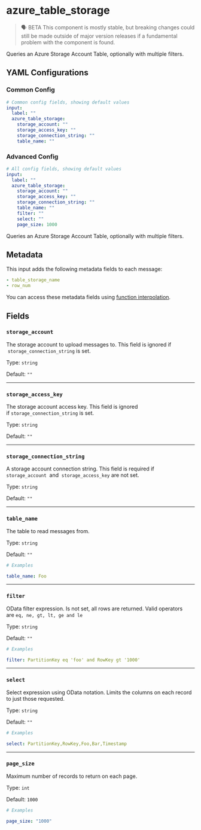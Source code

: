 # azure_table_storage

> 🗣 BETA
This component is mostly stable, but breaking changes could still be made outside of major version releases if a fundamental problem with the component is found.


Queries an Azure Storage Account Table, optionally with multiple filters.

## YAML Configurations

### Common Config

```yaml
# Common config fields, showing default values
input:
  label: ""
  azure_table_storage:
    storage_account: ""
    storage_access_key: ""
    storage_connection_string: ""
    table_name: ""
```

### Advanced Config

```yaml
# All config fields, showing default values
input:
  label: ""
  azure_table_storage:
    storage_account: ""
    storage_access_key: ""
    storage_connection_string: ""
    table_name: ""
    filter: ""
    select: ""
    page_size: 1000
```

Queries an Azure Storage Account Table, optionally with multiple filters.

## Metadata

This input adds the following metadata fields to each message:

```yaml
- table_storage_name
- row_num
```

You can access these metadata fields using [function interpolation](../../configurations/interpolation.md).

## Fields

### `storage_account`

The storage account to upload messages to. This field is ignored if  `storage_connection_string` is set.

Type: `string`

Default: `""`

---

### `storage_access_key`

The storage account access key. This field is ignored if `storage_connection_string` is set.

Type: `string`

Default: `""`

---

### `storage_connection_string`

A storage account connection string. This field is required if  `storage_account`  and  `storage_access_key` are not set.

Type: `string`

Default: `""`

---

### `table_name`

The table to read messages from.

Type: `string`

Default: `""`

```yaml
# Examples

table_name: Foo
```

---

### `filter`

OData filter expression. Is not set, all rows are returned. Valid operators are `eq, ne, gt, lt, ge and le`

Type: `string`

Default: `""`

```yaml
# Examples

filter: PartitionKey eq 'foo' and RowKey gt '1000'
```

---

### `select`

Select expression using OData notation. Limits the columns on each record to just those requested.

Type: `string`

Default: `""`

```yaml
# Examples

select: PartitionKey,RowKey,Foo,Bar,Timestamp
```

---

### `page_size`

Maximum number of records to return on each page.

Type: `int`

Default: `1000`

```yaml
# Examples

page_size: "1000"
```